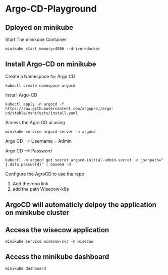 # Argo-CD-Playground

## Dployed on minikube 

Start The minikube Container
```
minikube start memory=4096 --driver=docker 

```

## Install Argo-CD on minikube

Create a Namespace for Argo CD

```
kubectl create namespace argocd

```
Install Argo-CD

```
kubectl apply -n argocd -f https://raw.githubusercontent.com/argoproj/argo-cd/stable/manifests/install.yaml
```

Access the Agro CD ui using 

```
minikube service argocd-server -n argocd

```

Argo CD --> Username = Admin

Argo CD --> Password

```
kubectl -n argocd get secret argocd-initial-admin-secret -o jsonpath="{.data.password}" | base64 -d
```

Configure the AgroCD to use the repo 
1. Add the repo link 
2. add the path Wisecow-k8s

## ArgoCD will automaticly delpoy the application on minikube cluster 

## Access the wisecow application  

```
minikube service wisecow-svc -n wisecow
```

## Access the minikube dashboard

```
minikube dashboard
```